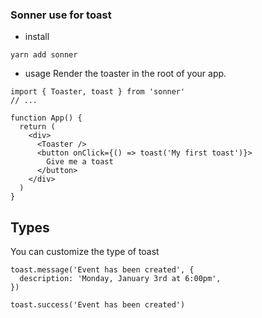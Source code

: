 ### Sonner use for toast

- install

```
yarn add sonner
```

- usage
  Render the toaster in the root of your app.

```
import { Toaster, toast } from 'sonner'
// ...

function App() {
  return (
    <div>
      <Toaster />
      <button onClick={() => toast('My first toast')}>
        Give me a toast
      </button>
    </div>
  )
}
```

## Types

You can customize the type of toast

```
toast.message('Event has been created', {
  description: 'Monday, January 3rd at 6:00pm',
})
```

```
toast.success('Event has been created')
```
